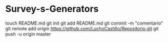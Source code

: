 Survey-s-Generators
===================
touch README.md
git init
git add README.md
git commit -m "comentario"
git remote add origin https://github.com/LuchoCastillo/Repositorio.git
git push -u origin master
